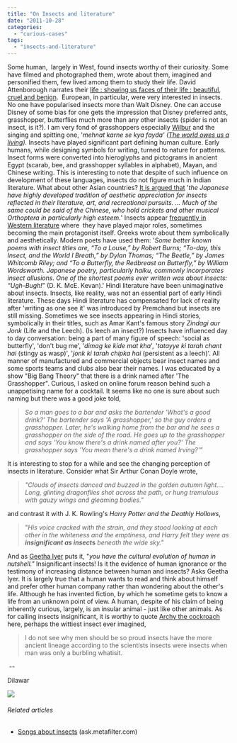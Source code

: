 ```yaml
---
title: "On Insects and literature"
date: "2011-10-28"
categories: 
  - "curious-cases"
tags: 
  - "insects-and-literature"
---
```


Some human,  largely in West, found insects worthy of their curiosity. Some have filmed and photographed them, wrote about them, imagined and personified them, few lived among them to study their life. David Attenborough narrates their [life : showing us faces of their life : beautiful, cruel and benign](http://www.bbc.co.uk/programmes/b00nxks3).  European, in particular, were very interested in insects. No one have popularised insects more than Walt Disney. One can accuse Disney of some bias for one gets the impression that Disney preferred ants, grasshopper, butterflies much more than any other insects (spider is not an insect, is it?). I am very fond of grasshoppers especially [Wilbur](http://www.youtube.com/watch?v=K3nh8Ugyl74) and the singing and spitting one, '_mehnat karne se kya fayda' ([The world owes us a living](http://www.youtube.com/watch?v=wM1DgihKHVI))._ Insects have played significant part defining human culture. Early humans, while designing symbols for writing, turned to nature for patterns. Insect forms were converted into hieroglyphs and pictograms in ancient Egypt (scarab, bee, and grasshopper syllables in alphabet), Mayan, and Chinese writing. This is interesting to note that despite of such influence on development of these languages, insects do not figure much in Indian literature. What about other Asian countries? [It is argued that](http://www.insects.org/ced1/cult_ent.html#lit) '_the Japanese have highly developed tradition of aesthetic appreciation for insects reflected in their literature, art, and recreational pursuits. ... Much of the same could be said of the Chinese, who hold crickets and other musical Orthoptera in particularly high esteem._' Insects appear [frequently in Western literature](http://www.insects.org/ced1/cult_ent.html#lit) where  they have played major roles, sometimes becoming the main protagonist itself. Greeks wrote about them symbolically and aesthetically. Modern poets have used them: '_Some better known poems with insect titles are, “To a Louse,” by Robert Burns; “To-day, this Insect, and the World I Breath,” by Dylan Thomas; “The Beetle,” by James Whitcomb Riley; and “To a Butterfly, the Redbreast an Butterfly,” by William Wordsworth. Japanese poetry, particularly haiku, commonly incorporates insect allusions. One of the shortest poems ever written was about insects: “Ugh-Bugh!_” (D. K. McE. Kevan).' Hindi literature have been unimaginative about insects. Insects, like reality, was not an essential part of early Hindi literature. These days Hindi literature has compensated for lack of reality after 'writing as one see it' was introduced by Premchand but insects are still missing. Sometimes we see insects appearing in Hindi stories, symbolically in their titles, such as Amar Kant's famous story _Zindagi aur Jonk_ (Life and the Leech). (Is leech an insect?) Insects have influenced day to day conversation: being a part of many figure of speech: 'social as butterfly', 'don't bug me', '_dimag ke kide mat kha_', '_tatayye ki tarah chant hai_ (stingy as wasp)', '_jonk ki tarah chipka hai_ (persistent as a leech)'. All manner of manufactured and commercial objects bear insect names and some sports teams and clubs also bear their names. I was educated by a show "Big Bang Theory" that there is a drink named after 'The Grasshopper". Curious, I asked on online forum reason behind such a unappetising name for a cocktail. It seems like no one is sure about such naming but there was a good joke told,

> _So a man goes to a bar and asks the bartender 'What's a good drink?' The bartender says 'A grasshopper,' so the guy orders a grasshopper. Later, he's walking home from the bar and he sees a grasshopper on the side of the road. He goes up to the grasshopper and says 'You know there's a drink named after you?' The grasshopper says 'You mean there's a drink named Irving?'"_

It is interesting to stop for a while and see the changing perception of insects in literature. Consider what Sir Arthur Conan Doyle wrote,

> _"Clouds of insects danced and buzzed in the golden autumn light.... Long, glinting dragonflies shot across the path, or hung tremulous with gauzy wings and gleaming bodies."_ 

 and contrast it with J. K. Rowling's _Harry Potter and the Deathly Hollows_,

> "_His voice cracked with the strain, and they stood looking at each other in the whiteness and the emptiness, and Harry felt they were as **insignificant as insect**_**s** _beneath the wide sky."_

And as [Geetha Iyer](http://www.frontlineonnet.com/fl2816/stories/20110812281606400.htm) puts it, "_you have the cultural evolution of human in nutshell."_ Insignificant insects! Is it the evidence of human ignorance or the testimony of increasing distance between human and insects? Asks Geetha Iyer. It is largely true that a human wants to read and think about himself and prefer other human company rather than wondering about the other's life. Although he has invented fiction, by which he sometime gets to know a life from an unknown point of view. A human, despite of his claim of being inherently curious, largely, is an insular animal - just like other animals. As for calling insects insignificant, it is worthy to quote [Archy the cockroach](http://donmarquis.com/?page_id=267&pp=639) here, perhaps the wittiest insect ever imagined,

> I do not see why men should be so proud insects have the more ancient lineage according to the scientists insects were insects when man was only a burbling whatisit.

 --

Dilawar

![](https://blogger.googleusercontent.com/tracker/3794193585985230867-663307874494028537?l=dilawarsays.blogspot.com)

###### Related articles

- [Songs about insects](http://ask.metafilter.com/229553/Songs-about-insects) (ask.metafilter.com)
